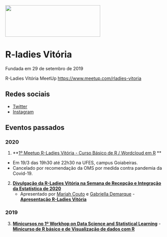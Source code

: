 <img src="https://github.com/rladies/starter-kit/blob/master/logo/R-LadiesGlobal_RBG_online_LogoWithText_Horizontal.png" data-canonical-src="https://github.com/rladies/starter-kit/blob/master/logo/R-LadiesGlobal_RBG_online_LogoWithText_Horizontal.png" width="300" height="100" />

# R-ladies Vitória
Fundada em 29 de setembro de 2019

R-Ladies Vitória MeetUp https://www.meetup.com/rladies-vitoria

## Redes sociais
- [Twitter](https://twitter.com/rladiesvix)
- [Instagram](http://instagram.com/rladiesvix)

## Eventos passados

### 2020
1. **[1º Meetup R-Ladies Vitória - Curso Básico de R / Wordcloud em R](https://www.meetup.com/pt-BR/rladies-vitoria/events/269257160/) ** 
  - Em 19/3 das 19h30 até 22h30 na UFES, campus Goiabeiras. 
  - Cancelado por recomendação da OMS por medida contra pandemia da Covid-19. 

2. **[Divulgação da R-Ladies Vitória na Semana de Recepção e Integração da Estatística de 2020](https://sites.google.com/view/calouros2020-01)**
   - Apresentado por [Mariah Couto](https://www.instagram.com/mariah.couto98/?hl=pt-br) e [Gabriella Demarque](https://www.instagram.com/gabifdemarque/)
   -**[Apresentação R-Ladies Vitória](https://github.com/agathasr/Minicursos_1WDSSL)**

### 2019
3. **[Minicursos no 1º Workhop on Data Science and Statistical Learning](https://sites.google.com/view/wdssl2019)**
   -**[Minicurso de R básico e de Visualização de dados com R](https://github.com/agathasr/Minicursos_1WDSSL)**
